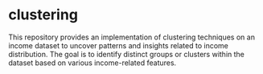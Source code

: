 # clustering
This repository provides an implementation of clustering techniques on an income dataset to uncover patterns and insights related to income distribution. The goal is to identify distinct groups or clusters within the dataset based on various income-related features. 
